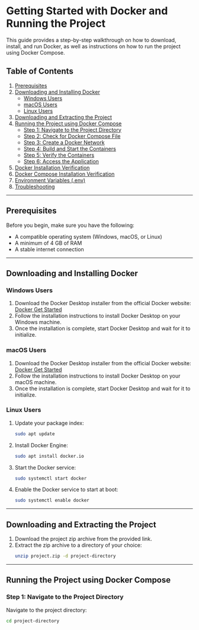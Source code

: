 # Getting Started with Docker and Running the Project

This guide provides a step-by-step walkthrough on how to download, install, and run Docker, as well as instructions on how to run the project using Docker Compose.

## Table of Contents

1. [Prerequisites](#prerequisites)
2. [Downloading and Installing Docker](#downloading-and-installing-docker)
    - [Windows Users](#windows-users)
    - [macOS Users](#macos-users)
    - [Linux Users](#linux-users)
3. [Downloading and Extracting the Project](#downloading-and-extracting-the-project)
4. [Running the Project using Docker Compose](#running-the-project-using-docker-compose)
    - [Step 1: Navigate to the Project Directory](#step-1-navigate-to-the-project-directory)
    - [Step 2: Check for Docker Compose File](#step-2-check-for-docker-compose-file)
    - [Step 3: Create a Docker Network](#step-3-create-a-docker-network)
    - [Step 4: Build and Start the Containers](#step-4-build-and-start-the-containers)
    - [Step 5: Verify the Containers](#step-5-verify-the-containers)
    - [Step 6: Access the Application](#step-6-access-the-application)
5. [Docker Installation Verification](#docker-installation-verification)
6. [Docker Compose Installation Verification](#docker-compose-installation-verification)
7. [Environment Variables (.env)](#environment-variables-env)
8. [Troubleshooting](#troubleshooting)

---

## Prerequisites

Before you begin, make sure you have the following:

- A compatible operating system (Windows, macOS, or Linux)
- A minimum of 4 GB of RAM
- A stable internet connection

---

## Downloading and Installing Docker

### Windows Users

1. Download the Docker Desktop installer from the official Docker website: [Docker Get Started](https://www.docker.com/get-started)
2. Follow the installation instructions to install Docker Desktop on your Windows machine.
3. Once the installation is complete, start Docker Desktop and wait for it to initialize.

### macOS Users

1. Download the Docker Desktop installer from the official Docker website: [Docker Get Started](https://www.docker.com/get-started)
2. Follow the installation instructions to install Docker Desktop on your macOS machine.
3. Once the installation is complete, start Docker Desktop and wait for it to initialize.

### Linux Users

1. Update your package index:
    ```bash
    sudo apt update
    ```

2. Install Docker Engine:
    ```bash
    sudo apt install docker.io
    ```

3. Start the Docker service:
    ```bash
    sudo systemctl start docker
    ```

4. Enable the Docker service to start at boot:
    ```bash
    sudo systemctl enable docker
    ```

---

## Downloading and Extracting the Project

1. Download the project zip archive from the provided link.
2. Extract the zip archive to a directory of your choice:
    ```bash
    unzip project.zip -d project-directory
    ```

---

## Running the Project using Docker Compose

### Step 1: Navigate to the Project Directory

Navigate to the project directory:
```bash
cd project-directory
